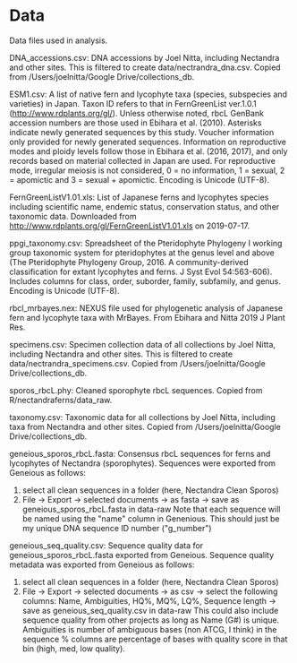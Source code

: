 # Data

Data files used in analysis.

DNA_accessions.csv: DNA accessions by Joel Nitta, including Nectandra and other 
 sites. This is filtered to create data/nectrandra_dna.csv. Copied from 
/Users/joelnitta/Google Drive/collections_db.

ESM1.csv: A list of native fern and lycophyte taxa (species, subspecies and varieties) in Japan. Taxon ID refers to that in FernGreenList ver.1.0.1 (http://www.rdplants.org/gl/). Unless otherwise noted, rbcL GenBank accession numbers 
are those used in Ebihara et al. (2010). Asterisks indicate newly generated sequences 
by this study. Voucher information only provided for newly generated sequences. 
Information on reproductive modes and ploidy levels follow those in Ebihara et 
al. (2016, 2017), and only records based on material collected in Japan are used. 
For reproductive mode, irregular meiosis is not considered, 0 = no information, 
1 = sexual, 2 = apomictic and 3 = sexual + apomictic. Encoding is Unicode (UTF-8).

FernGreenListV1.01.xls: List of Japanese ferns and lycophytes species including
scientific name, endemic status, conservation status, and other taxonomic data.
Downloaded from http://www.rdplants.org/gl/FernGreenListV1.01.xls on 2019-07-17.

ppgi_taxonomy.csv: Spreadsheet of the Pteridophyte Phylogeny I working group
taxonomic system for pteridophytes at the genus level and above (The Pteridophyte
Phylogeny Group, 2016. A community-derived classification for extant lycophytes
and ferns. J Syst Evol 54:563-606). Includes columns for class, order, suborder,
family, subfamily, and genus. Encoding is Unicode (UTF-8).

rbcl_mrbayes.nex: NEXUS file used for phylogenetic analysis of Japanese fern
and lycophyte taxa with MrBayes. From Ebihara and Nitta 2019 J Plant Res.

specimens.csv: Specimen collection data of all collections by Joel Nitta, 
including Nectandra and other sites. This is filtered to create 
data/nectrandra_specimens.csv. 
Copied from /Users/joelnitta/Google Drive/collections_db.

sporos_rbcL.phy: Cleaned sporophyte rbcL sequences. Copied from R/nectandraferns/data_raw.

taxonomy.csv: Taxonomic data for all collections by Joel Nitta, including taxa 
from Nectandra and other sites. 
Copied from /Users/joelnitta/Google Drive/collections_db.

geneious_sporos_rbcL.fasta: Consensus rbcL sequences for ferns and lycophytes
of Nectandra (sporophytes). Sequences were exported from Geneious as follows:
  1. select all clean sequences in a folder (here, Nectandra Clean Sporos)
  2. File -> Export -> selected documents -> as fasta -> save as geneious_sporos_rbcL.fasta in data-raw
Note that each sequence will be named using the "name" column in Genenious. This should just be my
unique DNA sequence ID number ("g_number")

geneious_seq_quality.csv: Sequence quality data for geneious_sporos_rbcL.fasta
exported from Geneious.
Sequence quality metadata was exported from Geneious as follows:
  1. select all clean sequences in a folder (here, Nectandra Clean Sporos)
  2. File -> Export -> selected documents -> as csv -> select the following columns:
  Name, Ambiguities, HQ%, MQ%, LQ%, Sequence length -> save as geneious_seq_quality.csv in data-raw
This could also include sequence quality from other projects as long as Name (G#) is unique.
Ambiguities is number of ambiguous bases (non ATCG, I think) in the sequence
% columns are percentage of bases with quality score in that bin (high, med, low quality).

